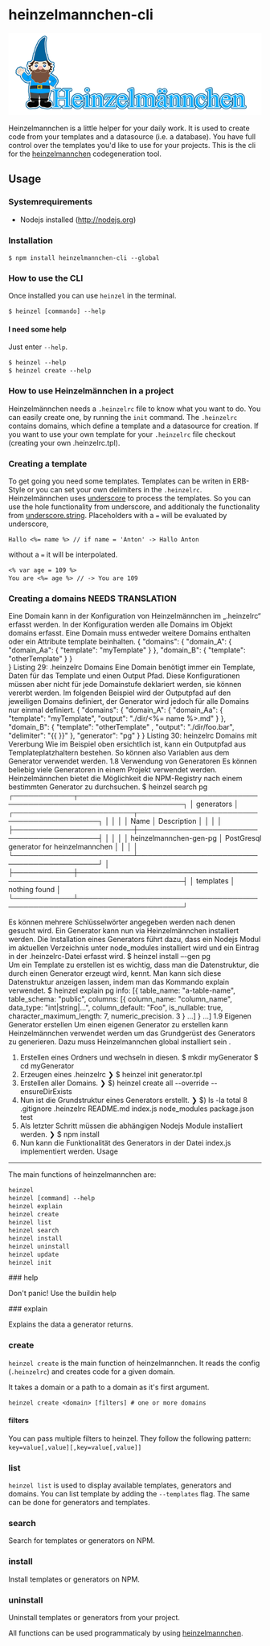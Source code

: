 heinzelmannchen-cli
===================

![logo](https://raw.githubusercontent.com/heinzelmannchen/heinzelmannchen/master/Heinzelmannchen.png)

Heinzelmannchen is a little helper for your daily work. It is used to create code from your templates and a datasource (i.e. a database).
You have full control over the templates you'd like to use for your projects.
This is the cli for the [heinzelmannchen](https://github.com/heinzelmannchen/heinzelmannchen) codegeneration tool.

Usage
-----

### Systemrequirements

* Nodejs installed (http://nodejs.org)

### Installation
```shell
$ npm install heinzelmannchen-cli --global
```

### How to use the CLI

Once installed you can use `heinzel` in the terminal.

```shell
$ heinzel [commando] --help
```

#### I need some help
Just enter `--help`.

```shell
$ heinzel --help
$ heinzel create --help
```

### How to use Heinzelmännchen in a project

Heinzelmännchen needs a `.heinzelrc` file to know what you want to do. You can easily create one,
by running the `init` command. The `.heinzelrc` contains domains, which define a template and a datasource for creation.
If you want to use your own template for your `.heinzelrc` file checkout (creating your own .heinzelrc.tpl).

### Creating a template

To get going you need some templates. Templates can be writen in ERB-Style or you can set your own delimiters in the `.heinzelrc`.
Heinzelmännchen uses [underscore](underscorejs.org/#template) to process the templates. So you can use the hole functionality from underscore, and additionaly the functionality from [underscore.string](https://github.com/edtsech/underscore.string).
Placeholders with a `=` will be evaluated by underscore,
```
Hallo <%= name %> // if name = 'Anton' -> Hallo Anton
```

without a `=` it will be interpolated.

```
<% var age = 109 %>
You are <%= age %> // -> You are 109
```

### Creating a domains NEEDS TRANSLATION
Eine Domain kann in der Konfiguration von Heinzelmännchen im „.heinzelrc“ erfasst werden. In der Konfiguration werden alle Domains im Objekt domains erfasst. Eine Domain muss entweder weitere Domains enthalten oder ein Attribute template beinhalten.
{
    "domains": {
        "domain_A": {
            "domain_Aa": {
                "template": "myTemplate"
            }
        },
        "domain_B": {
            "template": "otherTemplate"
        }
    }    
}
Listing 29: .heinzelrc Domains
Eine Domain benötigt immer ein Template, Daten für das Template und einen Output Pfad. Diese Konfigurationen müssen aber nicht für jede Domainstufe deklariert werden, sie können vererbt werden. Im folgenden Beispiel wird der Outputpfad auf den jeweiligen Domains definiert, der Generator wird jedoch für alle Domains nur einmal definiert.
{
    "domains": {
        "domain_A": {
            "domain_Aa": {
                "template": "myTemplate",
                "output": "./dir/<%= name %>.md"
            }
        },
        "domain_B": {
            "template": "otherTemplate" ,
            "output": "./dir/foo.bar",
	     "delimiter": "{{ }}"
        },
        "generator": "pg"
    }
}
Listing 30: heinzelrc Domains mit Vererbung
Wie im Beispiel oben ersichtlich ist, kann ein Outputpfad aus Templateplatzhaltern bestehen. So können also Variablen aus dem Generator  verwendet werden.
1.8	Verwendung von Generatoren
Es können beliebig viele Generatoren in einem Projekt verwendet werden. Heinzelmännchen bietet die Möglichkeit die NPM-Registry nach einem bestimmten Generator zu durchsuchen.
$ heinzel search pg
┌────────────┬───────────────────────────────────────────────────────────────────────┐
│ generators │ ┌────────────────────────┬──────────────────────────────────────────┐ │
│            │ │ Name                   │ Description                              │ │
│            │ ├────────────────────────┼──────────────────────────────────────────┤ │
│            │ │ heinzelmannchen-gen-pg │ PostGresql generator for heinzelmannchen │ │
│            │ └────────────────────────┴──────────────────────────────────────────┘ │
├────────────┼───────────────────────────────────────────────────────────────────────┤
│ templates  │ nothing found                                                         │
└────────────┴───────────────────────────────────────────────────────────────────────┘

Es können mehrere Schlüsselwörter angegeben werden nach denen gesucht wird.
Ein Generator kann nun via Heinzelmännchen installiert werden. Die Installation eines Generators führt dazu, dass ein Nodejs Modul im aktuellen Verzeichnis unter node_modules installiert wird und ein Eintrag in der .heinzelrc-Datei erfasst wird.
$ heinzel install –-gen pg	
Um ein Template zu erstellen ist es wichtig, dass man die Datenstruktur, die durch einen Generator erzeugt wird, kennt. Man kann sich diese Datenstruktur anzeigen lassen, indem man das Kommando explain verwendet.
$ heinzel explain pg
info:    [{
        table_name: "a-table-name",
        table_schema: "public",
        columns: [{
                column_name: "column_name",
                data_type: "int|string|...",
                column_default: "Foo",
                is_nullable: true,
                character_maximum_length: 7,
                numeric_precision. 3
        } ...]
} ...]
1.9	Eigenen Generator erstellen
Um einen eigenen Generator zu erstellen kann Heinzelmännchen verwendet werden um das Grundgerüst des Generators zu generieren. Dazu muss Heinzelmannchen global installiert sein .
1.	Erstellen eines Ordners und wechseln in diesen.
$ mkdir myGenerator
$ cd myGenerator
2.	Erzeugen eines .heinzelrc 
❯ $ heinzel init generator.tpl
3.	Erstellen aller Domains.
❯ $) heinzel create all --override --ensureDirExists 
4.	Nun ist die Grundstruktur eines Generators erstellt.
❯ $) ls -la
total 8
.gitignore
.heinzelrc
README.md
index.js
node_modules
package.json
test
5.	Als letzter Schritt müssen die abhängigen Nodejs Module installiert werden.
❯ $ npm install
6.	Nun kann die Funktionalität des Generators in der Datei index.js implementiert werden.
Usage
-----

The main functions of heinzelmannchen are:
```shell
heinzel
heinzel [command] --help
heinzel explain
heinzel create
heinzel list
heinzel search
heinzel install
heinzel uninstall
heinzel update
heinzel init
```

### help

Don't panic! Use the buildin help

### explain

Explains the data a generator returns.

### create

`heinzel create` is the main function of heinzelmannchen.
It reads the config (`.heinzelrc`) and creates code for a given domain.

It takes a domain or a path to a domain as it's first argument.

```shell
heinzel create <domain> [filters] # one or more domains
```

#### filters

You can pass multiple filters to heinzel.
They follow the following pattern:
`key=value[,value][,key=value[,value]]`

### list
`heinzel list` is used to display available templates, generators and domains.
You can list template by adding the `--templates` flag. The same can be done for generators and templates.

### search

Search for templates or generators on NPM.

### install

Install templates or generators on NPM.

### uninstall

Uninstall templates or generators from your project.

All functions can be used programmaticaly by using [heinzelmannchen](https://github.com/heinzelmannchen/heinzelmannchen).
